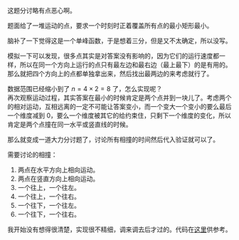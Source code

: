 这题分讨略有点恶心啊。

题面给了一堆运动的点，要求一个时刻时正着覆盖所有点的最小矩形最小。

脑补了一下觉得这是一个单峰函数，于是想着三分，但是又不太确定，所以没写。

模拟一下可以发现，很多点其实是对答案没有影响的，因为它们的运行速度都一样，所以在同一个方向上运行的点只有最左边和最右边（最上最下）的是有用的。  
那么就把四个方向上的点都单独拿出来，然后找出最两边的来考虑就行了。

数据范围已经缩小到了 $n=4 \times 2 = 8$ 了，怎么实现呢？  
再次观察运动过程，其实答案在最小的时候肯定是两个点并到一块儿了。考虑两个的相对运动，互相远离的一定不可能让答案变小，而一个变大一个变小的要么最后一个维度减到 $0$，要么一个维度被其它的给约束住，只剩下一个维度的变化，所以肯定是两个点撞在同一水平或竖直线的时候。

那么就变成一道大力分讨题了，讨论所有相撞的时间然后代入验证就可以了。

需要讨论的相撞：

1. 两点在水平方向上相向运动。
2. 两点在竖直方向上相向运动。
3. 一个往上，一个往左。
4. 一个往上，一个往右。
5. 一个往下，一个往左。
6. 一个往下，一个往右。

我开始没有想得很清楚，实现很不精细，调来调去后才过的。代码在[这里](https://atcoder.jp/contests/abc130/submissions/24592222)供参考。